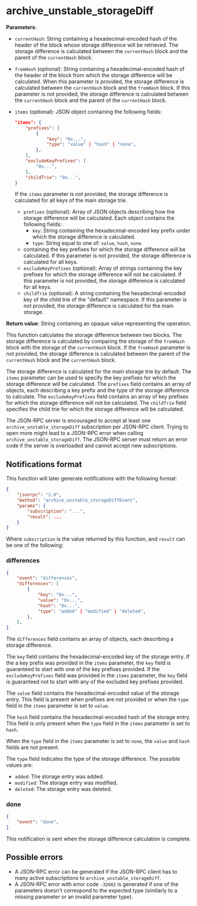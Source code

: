 # archive_unstable_storageDiff

**Parameters**:

- `currentHash`: String containing a hexadecimal-encoded hash of the header of the block whose storage difference will be retrieved. The storage difference is calculated between the `currentHash` block and the parent of the `currentHash` block.

- `fromHash` (optional): String containing a hexadecimal-encoded hash of the header of the block from which the storage difference will be calculated. When this parameter is provided, the storage difference is calculated between the `currentHash` block and the `fromHash` block. If this parameter is not provided, the storage difference is calculated between the `currentHash` block and the parent of the `currentHash` block.

- `items` (optional): JSON object containing the following fields:
  
    ```json
    "items": {
        "prefixes": [
            {
                "key": "0x...",
                "type": "value" | "hash" | "none",
            },
        ],
        "excludeKeyPrefixes": [
            "0x...",
        ],
        "childTrie": "0x...",
    }
    ```

  If the `items` parameter is not provided, the storage difference is calculated for all keys of the main storage trie.
  - `prefixes` (optional): Array of JSON objects describing how the storage difference will be calculated. Each object contains the following fields:
    - `key`: String containing the hexadecimal-encoded key prefix under which the storage difference is calculated.
    - `type`: String equal to one of: `value`, `hash`, `none`.
  - containing the key prefixes for which the storage difference will be calculated. If this parameter is not provided, the storage difference is calculated for all keys.
  - `excludeKeyPrefixes` (optional): Array of strings containing the key prefixes for which the storage difference will not be calculated. If this parameter is not provided, the storage difference is calculated for all keys.
  - `childTrie` (optional): A string containing the hexadecimal-encoded key of the child trie of the "default" namespace. If this parameter is not provided, the storage difference is calculated for the main storage.

**Return value**: String containing an opaque value representing the operation.

This function calculates the storage difference between two blocks. The storage difference is calculated by comparing the storage of the `fromHash` block with the storage of the `currentHash` block. If the `fromHash` parameter is not provided, the storage difference is calculated between the parent of the `currentHash` block and the `currentHash` block.

The storage difference is calculated for the main storage trie by default. The `items` parameter can be used to specify the key prefixes for which the storage difference will be calculated. The `prefixes` field contains an array of objects, each describing a key prefix and the type of the storage difference to calculate. The `excludeKeyPrefixes` field contains an array of key prefixes for which the storage difference will not be calculated. The `childTrie` field specifies the child trie for which the storage difference will be calculated.

The JSON-RPC server is encouraged to accept at least one `archive_unstable_storageDiff` subscription per JSON-RPC client. Trying to open more might lead to a JSON-RPC error when calling `archive_unstable_storageDiff`. The JSON-RPC server must return an error code if the server is overloaded and cannot accept new subscriptions.

## Notifications format

This function will later generate notifications with the following format:

```json
{
    "jsonrpc": "2.0",
    "method": "archive_unstable_storageDiffEvent",
    "params": {
        "subscription": "...",
        "result": ...
    }
}
```

Where `subscription` is the value returned by this function, and `result` can be one of the following:

### differences

```json
{
    "event": "differences",
    "differences": [
        {
            "key": "0x...",
            "value": "0x...",
            "hash": "0x...",
            "type": "added" | "modified" | "deleted",
        },
    ],
}
```

The `differences` field contains an array of objects, each describing a storage difference.

The `key` field contains the hexadecimal-encoded key of the storage entry. If the a key prefix was provided in the `items` parameter, the `key` field is guaranteed to start with one of the key prefixes provided. If the `excludeKeyPrefixes` field was provided in the `items` parameter, the `key` field is guaranteed not to start with any of the excluded key prefixes provided.

The `value` field contains the hexadecimal-encoded value of the storage entry. This field is present when prefixes are not provided or when the `type` field in the `items` parameter is set to `value`.

The `hash` field contains the hexadecimal-encoded hash of the storage entry. This field is only present when the `type` field in the `items` parameter is set to `hash`.

When the `type` field in the `items` parameter is set to `none`, the `value` and `hash` fields are not present.

The `type` field indicates the type of the storage difference. The possible values are:

- `added`: The storage entry was added.
- `modified`: The storage entry was modified.
- `deleted`: The storage entry was deleted.

### done

```json
{
    "event": "done",
}
```

This notification is sent when the storage difference calculation is complete.

## Possible errors

- A JSON-RPC error can be generated if the JSON-RPC client has to many active subscriptions to `archive_unstable_storageDiff`.
- A JSON-RPC error with error code `-32602` is generated if one of the parameters doesn't correspond to the expected type (similarly to a missing parameter or an invalid parameter type).
